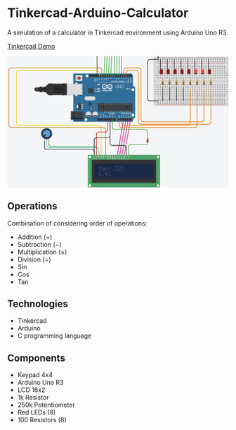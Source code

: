 # Tinkercad-Arduino-Calculator

A simulation of a calculator in Tinkercad environment using Arduino Uno R3.

[Tinkercad Demo](https://www.tinkercad.com/things/8tuFfIZ6U8k-my-calculator/editel?sharecode=UtoDPzvrXSawMqOEGMpSEvul6iMbIizJn-03o0RwUQs)

<p align="center">
  <img align="center" alt="hardware" width="700px" src="docs/Hardware.jpg"/>
</p>


## Operations

Combination of considering order of operations:
- Addition (+)
- Subtraction (−)
- Multiplication (×)
- Division (÷)
- Sin
- Cos
- Tan


## Technologies

- Tinkercad
- Arduino
- C programming language


## Components

- Keypad 4x4
- Arduino Uno R3
- LCD 16x2
- 1k Resistor
- 250k Potentiometer
- Red LEDs (8)
- 100 Resistors (8)
